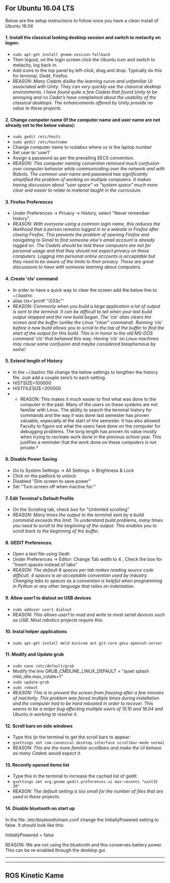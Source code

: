 ## For Ubuntu 16.04 LTS 

Below are the setup instructions to follow once you have a clean install of Ubuntu 16.04 

#### 1. Install the classical looking desktop session and switch to metacity on logon:
- `sudo apt-get install gnome-session-fallback`
- Then logout, on the login screen click the Ubuntu icon and switch to metacity, log back in.
- Add icons to the top panel by left-click, drag and drop. Typically do this for terminal, Gedit, Firefox.
- *REASON: Many Cadets dislike the learning curve and unfamiliar UI associated with Unity. They can very quickly use the classical desktop environments. I have found quite a few Cadets that found Unity to be annoying and no Cadet’s have complained about the usability of the classical desktops. The enhancements offered by Unity provide no value to these projects.*

#### 2. Change computer name (If the computer name and user name are not already set to the below values):
- `sudo gedit /etc/hosts`
- `sudo gedit /etc/hostname`
- Change computer name to roslabxx where xx is the laptop number
- Set user to 'user1'
- Assign a password as per the prevailing EECS convention.
- *REASON: This computer naming convention removed much confusion over computer behavior while communicating over the network and with Robots. The common user name and password has significantly simplified the problem of working on multiple computers. It makes having discussion about "user space" vs "system space" much more clear and easier to relate to material taught in the curriculum.*  

#### 3. Firefox Preferences 
- Under Preferences -> Privacy -> History, select "Never remember history".
- *REASON: With everyone using a common login name, this reduces the likelihood that a person remains logged in to a website in Firefox after closing Firefox. This prevents the problem of opening Firefox and navigating to Gmail to find someone else's email account is already logged on. The Cadets should be told these computers are not for personal usage and that they should not expect privacy on these computers. Logging into personal online accounts is acceptable but they need to be aware of the limits to their privacy. These are great discussions to have with someone learning about computers.* 

#### 4. Create 'cls' command 
- In order to have a quick way to clear the screen add the below line to ~/.bashrc 
- alias cls='printf "\033c"'
- *REASON: Commonly when you build a large application a lot of output is sent to the terminal. It can be difficult to tell when your last build output stopped and the new build began. The 'cls' alias clears the screen and the buffer (unlike the Linux "clear" command). Running 'cls' before a new build allows you to scroll to the top of the buffer to find the start of the output for this build. This is in honor to the old MS-DOS command 'cls' that behaved this way. Having 'cls' on Linux machines may cause some confusion and maybe considered blasphemous by some!*	

#### 5. Extend length of History
- In the ~/.bashrc file change the below settings to lengthen the history file. Just add a couple zero’s to each setting.
- HISTSIZE=100000
- HISTFILESIZE=200000
- * REASON: This makes it much easier to find what was done to the computer in the past. Many of the users on these systems are not familiar with Linux. The ability to search the terminal history for commands and the way it was done last semester has proven valuable, especially at the start of the semester. It has also allowed Faculty to figure out what the users have done on the computer for debugging problems. The long length has proven its value mostly when trying to recreate work done in the previous school year. This justifies a reminder that the work done on these computers is not private.* 	

#### 6. Disable Power Saving
- Go to System Settings -> All Settings -> Brightness & Lock
- Click on the padlock to unlock
- Disabled "Dim screen to save power"
- Set "Turn screen off when inactive for:"

#### 7. Edit Terminal's Default Profile
- On the Scrolling tab, check box for "Unlimited scrolling"
- *REASON: Many times the output to the terminal sent by a build command exceeds this limit. To understand build problems, many times you need to scroll to the beginning of the output. This enables you to scroll back to the beginning of the buffer.*

#### 8. GEDIT Preferences.
- Open a text file using Gedit 
- Under Preferences -> Editor: Change Tab width to 4 , Check the box for "Insert spaces instead of tabs"
- *REASON: The default 8 spaces per tab makes reading source code difficult. 4 spaces is an acceptable convention used by industry. Changing tabs to spaces as a convention is helpful when programming in Python or any other language that relies on indentation.*


#### 9. Allow user1 to dialout on USB devices
 - `sudo adduser user1 dialout`
 - *REASON: This allows user1 to read and write to most serial devices such as USB. Most robotics projects require this.*

#### 10. Instal helper applications
- `sudo apt-get install meld minicom ant git-core gksu openssh-server`

#### 11. Modify and Update grub
- `sudo nano /etc/default/grub`
- Modify the line GRUB_CMDLINE_LINUX_DEFAULT = "quiet splash intel_idle.max_cstate=1"
- `sudo update-grub`
- `sudo reboot`
- *REASON: This is to prevent the screen from freezing after a few minutes of inactivity. This problem was faced multiple times during installation and the computer had to be hard rebooted in order to recover. This seems to be a major bug affecting multiple users of 15.10 and 16.04 and Ubuntu is working to resolve it.* 

#### 12. Scroll bars on side windows
- Type this ijn the terminal to get the scroll bars to appear:
- `gsettings set com.canonical.desktop.interface scrollbar-mode normal`
- *REASON: This are the more familiar scrollbars and make the UI behave as many Cadets would expect it.*

#### 13. Recently opened items list
- Type this in the terminal to increase the cached list of gedit:
- `gsettings set org.gnome.gedit.preferences.ui max-recents "uint32 30"`
- *REASON: The default setting is too small for the number of files that are used in these projects.*

#### 14. Disable bluetooth on start up

In the file: /etc/bluetooth/main.conf change the InitiallyPowered setting to false. It should look like this:
    
InitiallyPowered = false

REASON: We are not using the bluetooth and this conserves battery power. This can be re-enabled through the desktop gui.

--------


-----------------------------------------------------------------
ROS Kinetic Kame 
-----------------------------------------------------------------

